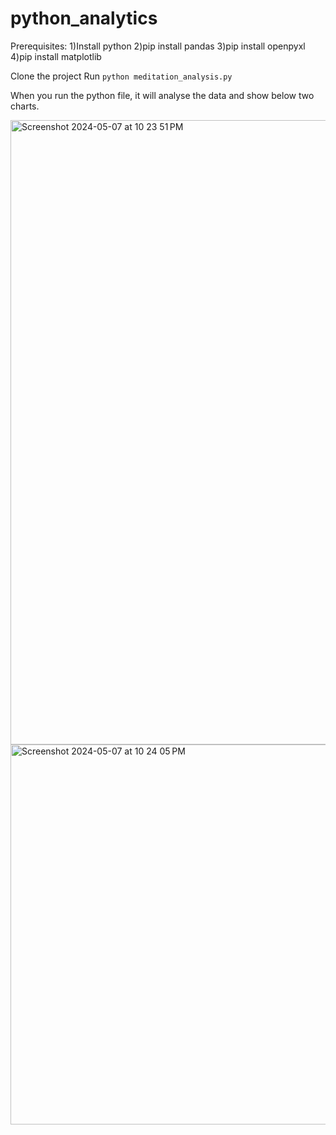 # python_analytics

Prerequisites:
1)Install python 
2)pip install pandas
3)pip install openpyxl
4)pip install matplotlib


Clone the project
Run `python meditation_analysis.py`

When you run the python file, it will analyse the data and show below two charts.

<img width="999" alt="Screenshot 2024-05-07 at 10 23 51 PM" src="https://github.com/shirishameka/python_analytics/assets/50662609/70817bd2-e4d7-4261-b35f-d43441b79436">
<img width="608" alt="Screenshot 2024-05-07 at 10 24 05 PM" src="https://github.com/shirishameka/python_analytics/assets/50662609/d67eeb04-6e9a-4779-8b6d-3b999fceb437">
